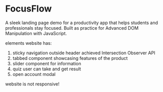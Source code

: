 # FocusFlow
A sleek landing page demo for a productivity app that helps students and professionals stay focused. Built as practice for Advanced DOM Manipulation with JavaScript.

elements website has: 
1. sticky navigation outside header achieved Intersection Observer API
2. tabbed component showcasing features of the product
3. slider component for information
4. quiz user can take and get result
5. open account modal

website is not responsive!

